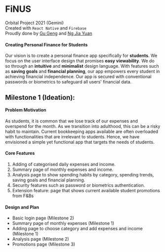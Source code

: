 # FiNUS
Orbital Project 2021 (Gemini)<br/>
Created with `React Native` and `Firebase`<br/>
Proudly done by [Gu Geng](https://www.linkedin.com/in/gugeng) and [Ng Jia Yuan](https://www.linkedin.com/in/ngjiayuan)<br/>
#### Creating Personal Finance for Students
Our vision is to create a personal finance app specifically for **students**. We focus on the user interface design that promises **easy viewability**. We do so through an **intuitive** and **minimalist** design language. With features such as **saving goals** and **financial planning**, our app empowers every student in achieving financial independence. Our app is secured with conventional passwords or biometrics to safeguard all users' financial data.<br/>
## Milestone 1 (Ideation):
#### Problem Motivation
As students, it is common that we lose track of our expenses and overspend for the month. As we transition into adulthood, this can be a risky habit to maintain. Current bookkeeping apps available are often overloaded with functionalities that are irrelevant to students. Hence, we have envisioned a simple yet functional app that targets the needs of students.
#### Core Features
1. Adding of categorised daily expenses and income.
2. Summary page of monthly expenses and income.
3. Analysis page to show spending habits by category, spending trends, saving goals and financial planning.
4. Security features such as password or biometrics authentication.
5. Extension feature: page that shows current available student promotions from F&Bs
#### Design and Plan
- Basic login page (Milestone 2)
- Summary page of monthly expenses (Milestone 1)
- Adding page to choose category and add expenses and income (Milestone 1)
- Analysis page (Milestone 2)
- Promotions page (Milestone 3)
